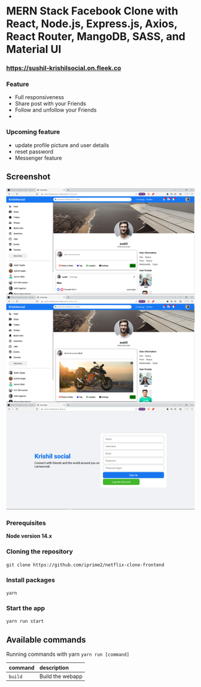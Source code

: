 # MERN Stack Facebook Clone with React, Node.js, Express.js, Axios, React Router, MangoDB, SASS, and Material UI

### https://sushil-krishilsocial.on.fleek.co

### Feature

- Full responsiveness
- Share post with your Friends
- Follow and unfollow your Friends
- 

### Upcoming feature

- update profile picture and user details
- reset password
- Messenger feature

## Screenshot

![Screenshot](social.png)
![Screenshot](social2.png)
![Screenshot](socialsignup.png)

### Prerequisites

**Node version 14.x**

### Cloning the repository

```shell
git clone https://github.com/iprime2/netflix-clone-frontend
```

### Install packages

```shell
yarn 
```

### Start the app

```shell
yarn run start
```

## Available commands

Running commands with yarn `yarn run [command]`

| command         | description                              |
| :-------------- | :--------------------------------------- |
| `build`         | Build the webapp                         |
